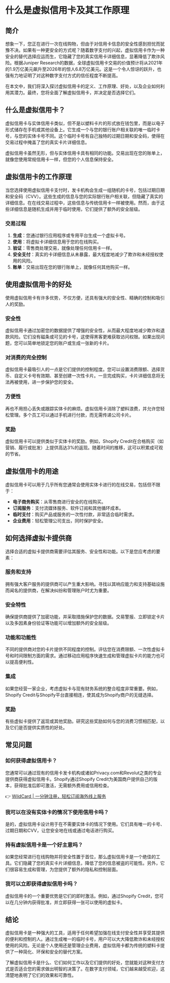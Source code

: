 # 什么是虚拟信用卡及其工作原理

## 简介

想象一下，您正在进行一次在线购物，但由于对信用卡信息的安全性感到担忧而犹豫不决。如果有一种更安全的方式呢？随着数字支付的兴起，虚拟信用卡作为一种安全的替代选择应运而生，它隐藏了您的真实信用卡详细信息，显著降低了欺诈风险。根据Juniper Research的数据，全球虚拟信用卡交易的价值预计将从2021年的1.9万亿美元飙升至2026年的惊人6.8万亿美元。这是一个令人惊讶的跃升，也强有力地证明了对这种数字支付方式的信任程度不断提高。

在本文中，我们将深入探讨虚拟信用卡的定义、工作原理、好处，以及企业如何利用其潜力。最终，您将全面了解虚拟信用卡，并决定是否选择它们。

## 什么是虚拟信用卡？

虚拟信用卡与实体信用卡类似，但不是以塑料卡片的形式放在钱包里，而是以电子形式储存在手机或其他设备上。它生成一个与您的银行账户相关联的唯一临时卡号，与您的实体卡号不同。这个临时卡号有自己独特的过期日期和安全码，使得在交易过程中掩盖了您的真实卡片详细信息。

虚拟信用卡虽然无形，但与实体信用卡具有相同的功能。交易出现在您的账单上，就像您使用常规信用卡一样，但您的个人信息保持安全。

## 虚拟信用卡的工作原理

当您选择使用虚拟信用卡支付时，发卡机构会生成一组随机的卡号，包括过期日期和安全码（CVV）。这些生成的信息与您的实际银行账户相关联，但隐藏了真实的详细信息。在在线交易过程中，这些信息与传统信用卡一样被使用。然而，由于这些详细信息是随机生成并用于临时使用，它们提供了额外的安全层级。

### 交易过程

1. **生成**：您通过银行应用程序或专用平台生成一个虚拟卡号。
2. **使用**：将虚拟卡详细信息用于您的在线购买。
3. **验证**：零售商处理交易，就像处理任何信用卡一样。
4. **安全支付**：真实的卡详细信息从未暴露，最大程度地减少了欺诈和未经授权使用的风险。
5. **账单**：交易出现在您的银行账单上，就像任何其他购买一样。

## 使用虚拟信用卡的好处

使用虚拟信用卡有许多优势，不仅方便，还具有强大的安全性、精确的控制和吸引人的奖励。

### 安全性

虚拟信用卡通过加密您的数据提供了增强的安全性，从而最大程度地减少欺诈和退款风险。它们没有磁条或可见的卡号，这使得黑客更难获取访问权限。如果出现问题，您可以简单地锁定您的账户或生成一张新的卡片。

### 对消费的完全控制

虚拟信用卡最吸引人的一点是它们提供的控制程度。您可以设置消费限额、选择货币、自定义卡号有效期、甚至创建一次性卡片。一旦完成购买，卡片详细信息将无法再被使用，进一步保护您的安全。

### 方便性

再也不用担心丢失或跟踪实体卡的麻烦。虚拟信用卡消除了塑料浪费，并允许您轻松管理。多个员工可以通过手机进行付款，而无需传递公司卡片。

### 奖励

虚拟信用卡可以提供类似于实体卡的奖励。例如，Shopify Credit在合格购买（如营销、履行或批发）上提供高达3%的返现。随着时间的推移，这可以积累成可观的节省。

## 虚拟信用卡的用途

虚拟信用卡可以用于几乎所有您通常会使用实体卡进行的在线交易，包括但不限于：

- **电子商务购买**：从零售商进行安全的在线购买。
- **订阅服务**：支付流媒体服务、软件订阅和其他循环成本。
- **临时支付**：购买产品或服务的一次性付款，非常适合临时需求。
- **企业费用**：轻松管理公司支出，同时保护安全。

## 如何选择虚拟卡提供商

选择合适的虚拟卡提供商需要评估其服务、安全性和功能。以下是您应考虑的要素：

### 服务和支持

拥有强大客户服务的提供商可以产生重大影响。寻找以其响应能力和支持基础设施而闻名的提供商，在解决纠纷和管理账户时尤为重要。

### 安全特性

确保提供商提供了加密功能，并采取措施保护您的数据。交易警报、立即锁定卡片以及多因素身份验证等功能可以增加额外的安全层级。

### 功能和功能性

不同的提供商对您的卡片提供不同程度的控制。评估您在消费限额、一次性虚拟卡号和时间限制方面的需求。通过移动应用程序快速生成和管理虚拟卡片的能力也可以提高便利性。

### 集成

如果您经营一家企业，考虑虚拟卡与现有财务系统的整合程度非常重要。例如，Shopify Credit与Shopify平台直接相连，使其成为Shopify商户的无缝选择。

### 奖励

有些虚拟卡提供了返现或其他奖励。研究这些奖励如何与您的消费习惯相匹配，以及它们是否提供实质性的好处。

## 常见问题

### 如何获得虚拟信用卡？

您通常可以通过现有的信用卡发卡机构或诸如Privacy.com和Revolut之类的专业提供商获得虚拟信用卡。Shopify通过Shopify Credit为美国商户提供自己的版本，获得批准后即可激活，无需额外费用或信用检查。

👉 [WildCard | 一分钟注册，轻松订阅海外线上服务](https://bbtdd.com/WildCard)

### 我可以在没有实体卡的情况下使用信用卡吗？

是的，虚拟信用卡设计用于在不需要实体卡的情况下使用。它们具有唯一的卡号、过期日期和CVV，让您安全地在线或通过电话进行购买。

### 持有虚拟信用卡是一个好主意吗？

如果您经常进行在线购物并将安全性置于首位，那么虚拟信用卡是一个绝佳的工具。它们隐藏了您的真实卡片详细信息，降低了您的信息被盗的可能性。另外，它们很容易生成和管理，为您提供了额外的隐私和控制层面。

### 我可以立即获得虚拟信用卡吗？

虚拟信用卡的一个重要优势是它们的即时激活。例如，通过Shopify Credit，您可以在几分钟内获得批准，并立即获得一张可以使用的虚拟卡。

## 结论

虚拟信用卡是一种强大的工具，适用于任何希望加强在线支付安全性并享受其提供的便利和控制的人。通过生成唯一的临时卡号，用户可以大大降低欺诈和未经授权使用的风险。无论是个人使用还是管理企业费用，虚拟信用卡都为传统的塑料卡提供了一种简化、环保和安全的替代方案。

了解虚拟信用卡是什么、它们如何工作以及它们提供的好处，您就能对这种支付方式是否适合您的需求做出明智的决策了。在数字支付领域，它们越来越受欢迎，这清楚地表明了它们的效果和可靠性。